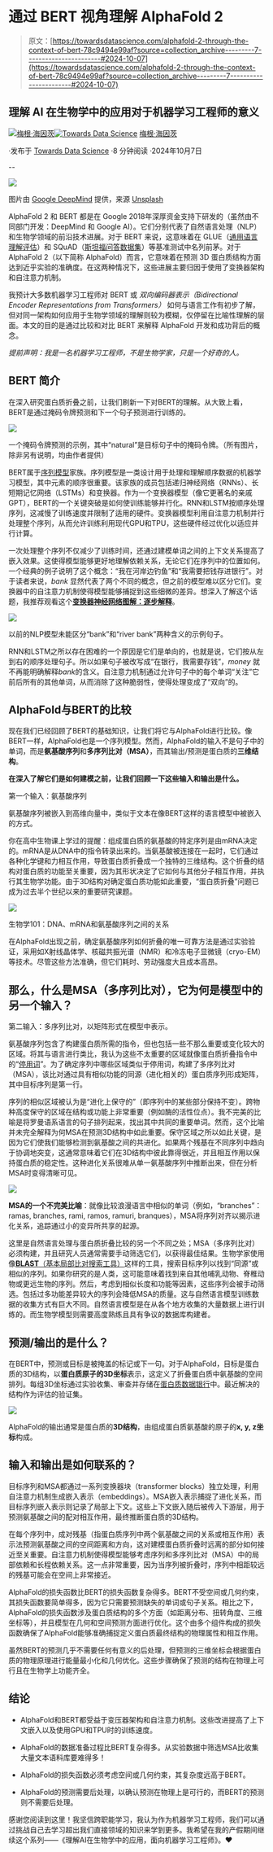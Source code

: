 # 通过 BERT 视角理解 AlphaFold 2

> 原文：[https://towardsdatascience.com/alphafold-2-through-the-context-of-bert-78c9494e99af?source=collection_archive---------7-----------------------#2024-10-07](https://towardsdatascience.com/alphafold-2-through-the-context-of-bert-78c9494e99af?source=collection_archive---------7-----------------------#2024-10-07)

## 理解 AI 在生物学中的应用对于机器学习工程师的意义

[](https://medium.com/@meghanheintz?source=post_page---byline--78c9494e99af--------------------------------)[![梅根·海因茨](../Images/9eaae6d3d8168086d83ff7100329c51f.png)](https://medium.com/@meghanheintz?source=post_page---byline--78c9494e99af--------------------------------)[](https://towardsdatascience.com/?source=post_page---byline--78c9494e99af--------------------------------)[![Towards Data Science](../Images/a6ff2676ffcc0c7aad8aaf1d79379785.png)](https://towardsdatascience.com/?source=post_page---byline--78c9494e99af--------------------------------) [梅根·海因茨](https://medium.com/@meghanheintz?source=post_page---byline--78c9494e99af--------------------------------)

·发布于 [Towards Data Science](https://towardsdatascience.com/?source=post_page---byline--78c9494e99af--------------------------------) ·8 分钟阅读 ·2024年10月7日

--

![](../Images/fbf88e394f77e33b9455ad7ffc4f5357.png)

图片由 [Google DeepMind](https://unsplash.com/@googledeepmind?utm_content=creditCopyText&utm_medium=referral&utm_source=unsplash) 提供，来源 [Unsplash](https://unsplash.com/photos/a-mobile-made-of-green-plants-and-balls-ryxY5haw8xg?utm_content=creditCopyText&utm_medium=referral&utm_source=unsplash)

AlphaFold 2 和 BERT 都是在 Google 2018年深厚资金支持下研发的（虽然由不同部门开发：DeepMind 和 Google AI）。它们分别代表了自然语言处理（NLP）和生物学领域的前沿技术进展。对于 BERT 来说，这意味着在 GLUE（[通用语言理解评估](https://arxiv.org/pdf/1804.07461.pdf)）和 SQuAD（[斯坦福问答数据集](https://rajpurkar.github.io/SQuAD-explorer/)）等基准测试中名列前茅。对于 AlphaFold 2（以下简称 AlphaFold）而言，它意味着在预测 3D 蛋白质结构方面达到近乎实验的准确度。在这两种情况下，这些进展主要归因于使用了变换器架构和自注意力机制。

我预计大多数机器学习工程师对 BERT 或 *双向编码器表示（Bidirectional Encoder Representations from Transformers）* 如何与语言工作有初步了解，但对同一架构如何应用于生物学领域的理解则较为模糊，仅停留在比喻性理解的层面。本文的目的是通过比较和对比 BERT 来解释 AlphaFold 开发和成功背后的概念。

*提前声明：我是一名机器学习工程师，不是生物学家，只是一个好奇的人。*

## BERT 简介

在深入研究蛋白质折叠之前，让我们刷新一下对BERT的理解。从大致上看，BERT是通过掩码令牌预测和下一个句子预测进行训练的。

![](../Images/90c43035d6a34cafff2b84e270861813.png)

一个掩码令牌预测的示例，其中“natural”是目标句子中的掩码令牌。（所有图片，除非另有说明，均由作者提供）

BERT属于[序列模型](https://deeplearningmath.org/sequence-models)家族。序列模型是一类设计用于处理和理解顺序数据的机器学习模型，其中元素的顺序很重要。该家族的成员包括递归神经网络（RNNs）、长短期记忆网络（LSTMs）和变换器。作为一个变换器模型（像它更著名的亲戚GPT），BERT的一个关键突破是如何使训练能够并行化。RNN和LSTM按顺序处理序列，这减慢了训练速度并限制了适用的硬件。变换器模型利用自注意力机制并行处理整个序列，从而允许训练利用现代GPU和TPU，这些硬件经过优化以适应并行计算。

一次处理整个序列不仅减少了训练时间，还通过建模单词之间的上下文关系提高了嵌入效果。这使得模型能够更好地理解依赖关系，无论它们在序列中的位置如何。一个经典的例子说明了这个概念：“我在河岸边钓鱼”和“我需要把钱存进银行”。对于读者来说，*bank* 显然代表了两个不同的概念，但之前的模型难以区分它们。变换器中的自注意力机制使得模型能够捕捉到这些细微的差异。想深入了解这个话题，我推荐观看这个[**变换器神经网络图解：逐步解释**](https://www.youtube.com/watch?v=4Bdc55j80l8)。

![](../Images/8625df233e72b67a5b59830060b56e90.png)

以前的NLP模型未能区分“bank”和“river bank”两种含义的示例句子。

RNN和LSTM之所以存在困难的一个原因是它们是单向的，也就是说，它们按从左到右的顺序处理句子。所以如果句子被改写成“在银行，我需要存钱”，*money* 就不再能明确解释*bank*的含义。自注意力机制通过允许句子中的每个单词“关注”它前后所有的其他单词，从而消除了这种脆弱性，使得处理变成了“双向”的。

## AlphaFold与BERT的比较

现在我们已经回顾了BERT的基础知识，让我们将它与AlphaFold进行比较。像BERT一样，AlphaFold也是一个序列模型。然而，AlphaFold的输入不是句子中的单词，而是**氨基酸序列**和**多序列比对（MSA）**，而其输出/预测是蛋白质的**三维结构**。

**在深入了解它们是如何建模之前，让我们回顾一下这些输入和输出是什么。**

第一个输入：氨基酸序列

氨基酸序列被嵌入到高维向量中，类似于文本在像BERT这样的语言模型中被嵌入的方式。

你在高中生物课上学过的提醒：组成蛋白质的氨基酸的特定序列是由mRNA决定的。mRNA是从DNA中的指令转录出来的。当氨基酸被连接在一起时，它们通过各种化学键和力相互作用，导致蛋白质折叠成一个独特的三维结构。这个折叠的结构对蛋白质的功能至关重要，因为其形状决定了它如何与其他分子相互作用，并执行其生物学功能。由于3D结构对确定蛋白质功能如此重要，“蛋白质折叠”问题已成为过去半个世纪以来的重要研究课题。

![](../Images/1d9a2953dd70185f1383f4f4d9fc0851.png)

生物学101：DNA、mRNA和氨基酸序列之间的关系

在AlphaFold出现之前，确定氨基酸序列如何折叠的唯一可靠方法是通过实验验证，采用如X射线晶体学、核磁共振光谱（NMR）和冷冻电子显微镜（cryo-EM）等技术。尽管这些方法准确，但它们耗时、劳动强度大且成本高昂。

## **那么，什么是MSA（多序列比对），它为何是模型中的另一个输入？**

第二输入：多序列比对，以矩阵形式在模型中表示。

氨基酸序列包含了构建蛋白质所需的指令，但也包括一些不那么重要或变化较大的区域。将其与语言进行类比，我认为这些不太重要的区域就像蛋白质折叠指令中的“[停用词](https://en.wikipedia.org/wiki/Stop_word)”。为了确定序列中哪些区域类似于停用词，构建了多序列比对（MSA），该比对通过具有相似功能的同源（进化相关的）蛋白质序列形成矩阵，其中目标序列是第一行。

序列的相似区域被认为是“进化上保守的”（即序列中的某些部分保持不变）。跨物种高度保守的区域在结构或功能上非常重要（例如酶的活性位点）。我不完美的比喻是将罗曼语系语言的句子排列起来，找出其中共同的重要单词。然而，这个比喻并未完全解释为何MSA在预测3D结构中如此重要。保守区域之所以如此关键，是因为它们使我们能够检测到氨基酸之间的共进化。如果两个残基在不同序列中趋向于协调地突变，这通常意味着它们在3D结构中彼此靠得很近，并且相互作用以保持蛋白质的稳定性。这种进化关系很难从单一氨基酸序列中推断出来，但在分析MSA时变得清晰可见。

![](../Images/0a89d6b82b7395b69ffbd7315e89ccd2.png)

**MSA的一个不完美比喻**：就像比较浪漫语言中相似的单词（例如，“branches”：ramas, branches, rami, ramos, ramuri, branques），MSA将序列对齐以揭示进化关系，追踪通过小的变异所共享的起源。

这里是自然语言处理与蛋白质折叠比较的另一个不同之处；MSA（多序列比对）必须构建，并且研究人员通常需要手动筛选它们，以获得最佳结果。生物学家使用像[**BLAST**（基本局部比对搜索工具）](https://blast.ncbi.nlm.nih.gov/Blast.cgi)这样的工具，搜索目标序列以找到“同源”或相似的序列。如果你研究的是人类，这可能意味着找到来自其他哺乳动物、脊椎动物或更远生物的序列。然后，考虑到相似长度和功能等因素，这些序列会被手动筛选。包括过多功能差异较大的序列会降低MSA的质量。这与自然语言模型训练数据的收集方式有巨大不同。自然语言模型是在从各个地方收集的大量数据上进行训练的。而生物学模型则需要高度熟练且具有争议的数据库构建者。

## **预测/输出的是什么？**

在BERT中，预测或目标是被掩盖的标记或下一句。对于AlphaFold，目标是蛋白质的3D结构，以**蛋白质原子的3D坐标**表示，这定义了折叠蛋白质中氨基酸的空间排列。每组3D坐标通过实验收集、审查并存储在[蛋白质数据银行](https://en.wikipedia.org/wiki/Protein_Data_Bank)中。最近解决的结构作为评估的验证集。

![](../Images/d28e5afd40cfc86fab052519264a2c43.png)

AlphaFold的输出通常是蛋白质的**3D结构**，由组成蛋白质氨基酸的原子的**x, y, z坐标**构成。

## **输入和输出是如何联系的？**

目标序列和MSA都通过一系列变换器块（transformer blocks）独立处理，利用自注意力机制生成嵌入表示（embeddings）。MSA嵌入表示捕捉了进化关系，而目标序列嵌入表示则记录了局部上下文。这些上下文嵌入随后被传入下游层，用于预测氨基酸之间的配对相互作用，最终推断蛋白质的3D结构。

在每个序列中，成对残基（指蛋白质序列中两个氨基酸之间的关系或相互作用）表示法预测氨基酸之间的空间距离和方向，这对建模蛋白质折叠时远离的部分如何接近至关重要。自注意力机制使得模型能够考虑序列和多序列比对（MSA）中的局部依赖和长程依赖关系。这一点非常重要，因为当序列被折叠时，序列中相距较远的残基可能会在空间上非常接近。

AlphaFold的损失函数比BERT的损失函数复杂得多。BERT不受空间或几何约束，其损失函数要简单得多，因为它只需要预测缺失的单词或句子关系。相比之下，AlphaFold的损失函数涉及蛋白质结构的多个方面（如距离分布、扭转角度、三维坐标等），并且模型在几何和空间预测方面进行优化。这个由多个组件构成的损失函数确保了AlphaFold能够准确捕捉定义蛋白质最终结构的物理属性和相互作用。

虽然BERT的预测几乎不需要任何有意义的后处理，但预测的三维坐标会根据蛋白质的物理原理进行能量最小化和几何优化。这些步骤确保了预测的结构在物理上可行且在生物学上功能齐全。

## **结论**

+   AlphaFold和BERT都受益于变压器架构和自注意力机制。这些改进提高了上下文嵌入以及使用GPU和TPU时的训练速度。

+   AlphaFold的数据准备过程比BERT复杂得多。从实验数据中筛选MSA比收集大量文本语料库要难得多！

+   AlphaFold的损失函数必须考虑空间或几何约束，其复杂度远高于BERT。

+   AlphaFold的预测需要后处理，以确认预测在物理上是可行的，而BERT的预测则不需要后处理。

感谢您阅读到这里！我坚信跨职能学习，我认为作为机器学习工程师，我们可以通过挑战自己去学习超出我们直接领域的知识来学到更多。我希望在我的产假期间继续这个系列——《理解AI在生物学中的应用，面向机器学习工程师》。❤
